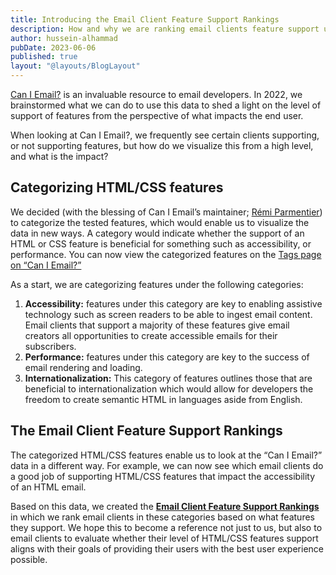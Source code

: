 ```yaml
---
title: Introducing the Email Client Feature Support Rankings
description: How and why we are ranking email clients feature support using data from Can I Email?
author: hussein-alhammad
pubDate: 2023-06-06
published: true
layout: "@layouts/BlogLayout"
---
```


[Can I Email?](https://www.caniemail.com/) is an invaluable resource to email developers. In 2022, we brainstormed what we can do to use this data to shed a light on the level of support of features from the perspective of what impacts the end user.

When looking at Can I Email?, we frequently see certain clients supporting, or not supporting features, but how do we visualize this from a high level, and what is the impact?


## Categorizing HTML/CSS features

We decided (with the blessing of Can I Email’s maintainer; [Rémi Parmentier](https://www.hteumeuleu.com/)) to categorize the tested features, which would enable us to visualize the data in new ways. A category would indicate whether the support of an HTML or CSS feature is beneficial for something such as accessibility, or performance. You can now view the categorized features on the [Tags page on “Can I Email?”](https://www.caniemail.com/tags/)

As a start, we are categorizing features under the following categories:

1. **Accessibility:** features under this category are key to enabling assistive technology such as screen readers to be able to ingest email content. Email clients that support a majority of these features give email creators all opportunities to create accessible emails for their subscribers.
2. **Performance:** features under this category are key to the success of email rendering and loading.
3. **Internationalization:** This category of features outlines those that are beneficial to internationalization which would allow for developers the freedom to create semantic HTML in languages aside from English.


## The Email Client Feature Support Rankings

The categorized HTML/CSS features enable us to look at the “Can I Email?” data in a different way. For example, we can now see which email clients do a good job of supporting HTML/CSS features that impact the accessibility of an HTML email.

Based on this data, we created the [**Email Client Feature Support Rankings**](https://emailmarkup.org/en/reports/email-clients/feature-support-rankings/) in which we rank email clients in these categories based on what features they support. We hope this to become a reference not just to us, but also to email clients to evaluate whether their level of HTML/CSS features support aligns with their goals of providing their users with the best user experience possible.

